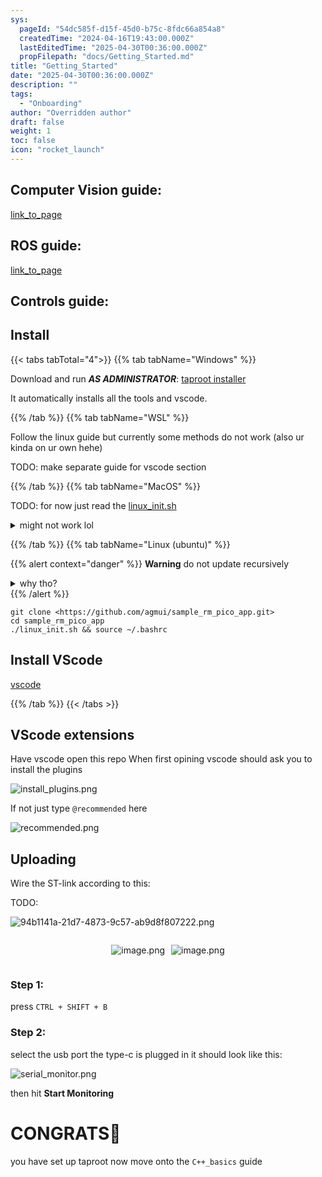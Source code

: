 ```yaml
---
sys:
  pageId: "54dc585f-d15f-45d0-b75c-8fdc66a854a8"
  createdTime: "2024-04-16T19:43:00.000Z"
  lastEditedTime: "2025-04-30T00:36:00.000Z"
  propFilepath: "docs/Getting_Started.md"
title: "Getting_Started"
date: "2025-04-30T00:36:00.000Z"
description: ""
tags:
  - "Onboarding"
author: "Overridden author"
draft: false
weight: 1
toc: false
icon: "rocket_launch"
---
```


## Computer Vision guide:

[link_to_page](86d45bc0-388b-4d26-8848-44f255f73d0e)

## ROS guide:

[link_to_page](3c76c1de-ec8f-46d6-8b0a-294005edc2d5)

## Controls guide:

## Install

{{< tabs tabTotal="4">}}
{{% tab tabName="Windows" %}}

Download and run _**AS ADMINISTRATOR**_: [taproot installer](https://github.com/Thornbots/TeachingFreshies/releases/tag/1.0)

It automatically installs all the tools and vscode.

{{% /tab %}}
{{% tab tabName="WSL" %}}

Follow the linux guide but currently some methods do not work (also ur kinda on ur own hehe)

TODO: make separate guide for vscode section

{{% /tab %}}
{{% tab tabName="MacOS" %}}

TODO: for now just read the [linux_init.sh](https://github.com/agmui/sample_rm_pico_app/blob/main/linux_init.sh)

<details>
<summary>might not work lol</summary>

`brew install libusb pkg-config`

Next install: [vscode](https://code.visualstudio.com/Download)

</details>

{{% /tab %}}
{{% tab tabName="Linux (ubuntu)" %}}

{{% alert context="danger" %}}
**Warning** do not update recursively
<details>
<summary>why tho?</summary>
There are some submodules that may go on for a while (like tinyusb) and I highly
recommend you don't need to get them.
If you want to see what submodules I update just look in `linux_init.sh`
</details>
{{% /alert %}}

```shell
git clone <https://github.com/agmui/sample_rm_pico_app.git>
cd sample_rm_pico_app
./linux_init.sh && source ~/.bashrc
```

## Install VScode

[vscode](https://code.visualstudio.com/Download)

{{% /tab %}}
{{< /tabs >}}

## VScode extensions

Have vscode open this repo
When first opining vscode should ask you to install the plugins

![install_plugins.png](https://prod-files-secure.s3.us-west-2.amazonaws.com/d518164a-d88e-44d1-a4ee-3adb3bd8bce0/89bd30f0-1825-4e77-867b-0a41ce370880/install_plugins.png?X-Amz-Algorithm=AWS4-HMAC-SHA256&X-Amz-Content-Sha256=UNSIGNED-PAYLOAD&X-Amz-Credential=ASIAZI2LB466TJXD2XB5%2F20250713%2Fus-west-2%2Fs3%2Faws4_request&X-Amz-Date=20250713T230833Z&X-Amz-Expires=3600&X-Amz-Security-Token=IQoJb3JpZ2luX2VjEAYaCXVzLXdlc3QtMiJHMEUCIBR3IWgtrpKqmUyctYj6I6eL%2BKEXey7Wn7YLlGJbLaHqAiEAg9UC3kRLXt4lG07KByyFRx5BAOQM%2BQKP2ZLt%2FDKzKegq%2FwMIHhAAGgw2Mzc0MjMxODM4MDUiDJMYrQGJeU2Vw4gMnSrcAwPoTPY7jIWHaYa7i1GimxeVxg523LMEbMXJ7mA48PueXqC7MDFZPW7RvAzacImFQDOmVLzXZSSDoyeKM9BxbywGfwhl4pc0kO3zCa%2FBaJX2ONTBXRXtF9EVkBT2s%2BTHUsmUa1sTKGgQATnN0umBkyllu%2FUH6TCqMLKznNlQY3O2JvjZCaKkVUSJMSqI1uFiFORD66ZImEp4wWr%2BaWr3ZPauUoJ%2F2BtmEls5SMvrfnQyUL0r7Hu05M%2BgJy9%2FaK6DtAxCJ8M1Rx1yB5tvystRTbmJQf8X148Out6odR9WDCQ%2BrkfLc2MzmA0G7UYBFVJE0usasFyhNB6YNfDBeaKTrYM%2By2fuJoa97R8jWvVEXBYFiFVoO4moWqctbyIWKlZcIfCdeZWAF7m6kZkv9fd7YAD0vWxtgG1Z7Ok%2B5RRsfHom7CQzmvLN7x7zlXe%2FZi91JdoaisuuhwGE1lCod%2BWDiu9TSJwIH%2BbDYmOmzenXY%2B7o9Bu5YWxixRXtyk0fjXf7bYb581wpp0LC1zX4CTP%2FrmSyodL8pPUmsSgPlHTQ2wdXiVOGW95GDs2rgZsu9o%2Bx2aJv5z0p2hpHohw%2FY2zfi3PyPOLznQ6e9b79tJfKoWyndfuTHgcFWTr9IhcrMOLI0MMGOqUBvVL8Jc2M%2BZWeBZ%2B5MDKvN6wuZhguaZOKiReMePxmUUOo%2FyWRJm6SAO7O1XQhceW8xhpgs27POCide8j6FzFwb%2Bbqye38xOFqDT6qwR%2FnFP9I0JVkVPvWBsPWi94BJPFGkH1%2Fxfmksjqp6i7NXj19n%2BNXqDJOEAQkC%2FNKHB%2F3Sga1CwA71GAojul6DYbASoFSJN6q3%2BovqCn0kDGE7jxlvtHnSzag&X-Amz-Signature=b0c9218b4a1775c7eb90bd4be3ff1abeea0e52ddd29412f7bca88853700ff379&X-Amz-SignedHeaders=host&x-amz-checksum-mode=ENABLED&x-id=GetObject)

If not just type `@recommended` here  

![recommended.png](https://prod-files-secure.s3.us-west-2.amazonaws.com/d518164a-d88e-44d1-a4ee-3adb3bd8bce0/61e661e9-5d85-4dfc-be0d-8d2097a5e793/recommended.png?X-Amz-Algorithm=AWS4-HMAC-SHA256&X-Amz-Content-Sha256=UNSIGNED-PAYLOAD&X-Amz-Credential=ASIAZI2LB466TJXD2XB5%2F20250713%2Fus-west-2%2Fs3%2Faws4_request&X-Amz-Date=20250713T230833Z&X-Amz-Expires=3600&X-Amz-Security-Token=IQoJb3JpZ2luX2VjEAYaCXVzLXdlc3QtMiJHMEUCIBR3IWgtrpKqmUyctYj6I6eL%2BKEXey7Wn7YLlGJbLaHqAiEAg9UC3kRLXt4lG07KByyFRx5BAOQM%2BQKP2ZLt%2FDKzKegq%2FwMIHhAAGgw2Mzc0MjMxODM4MDUiDJMYrQGJeU2Vw4gMnSrcAwPoTPY7jIWHaYa7i1GimxeVxg523LMEbMXJ7mA48PueXqC7MDFZPW7RvAzacImFQDOmVLzXZSSDoyeKM9BxbywGfwhl4pc0kO3zCa%2FBaJX2ONTBXRXtF9EVkBT2s%2BTHUsmUa1sTKGgQATnN0umBkyllu%2FUH6TCqMLKznNlQY3O2JvjZCaKkVUSJMSqI1uFiFORD66ZImEp4wWr%2BaWr3ZPauUoJ%2F2BtmEls5SMvrfnQyUL0r7Hu05M%2BgJy9%2FaK6DtAxCJ8M1Rx1yB5tvystRTbmJQf8X148Out6odR9WDCQ%2BrkfLc2MzmA0G7UYBFVJE0usasFyhNB6YNfDBeaKTrYM%2By2fuJoa97R8jWvVEXBYFiFVoO4moWqctbyIWKlZcIfCdeZWAF7m6kZkv9fd7YAD0vWxtgG1Z7Ok%2B5RRsfHom7CQzmvLN7x7zlXe%2FZi91JdoaisuuhwGE1lCod%2BWDiu9TSJwIH%2BbDYmOmzenXY%2B7o9Bu5YWxixRXtyk0fjXf7bYb581wpp0LC1zX4CTP%2FrmSyodL8pPUmsSgPlHTQ2wdXiVOGW95GDs2rgZsu9o%2Bx2aJv5z0p2hpHohw%2FY2zfi3PyPOLznQ6e9b79tJfKoWyndfuTHgcFWTr9IhcrMOLI0MMGOqUBvVL8Jc2M%2BZWeBZ%2B5MDKvN6wuZhguaZOKiReMePxmUUOo%2FyWRJm6SAO7O1XQhceW8xhpgs27POCide8j6FzFwb%2Bbqye38xOFqDT6qwR%2FnFP9I0JVkVPvWBsPWi94BJPFGkH1%2Fxfmksjqp6i7NXj19n%2BNXqDJOEAQkC%2FNKHB%2F3Sga1CwA71GAojul6DYbASoFSJN6q3%2BovqCn0kDGE7jxlvtHnSzag&X-Amz-Signature=4f8f5ea463912657dca1b2586175aa985ebfe194d3369c83d5e6a73242cd834c&X-Amz-SignedHeaders=host&x-amz-checksum-mode=ENABLED&x-id=GetObject)

## Uploading

Wire the ST-link according to this:

TODO:

![94b1141a-21d7-4873-9c57-ab9d8f807222.png](https://prod-files-secure.s3.us-west-2.amazonaws.com/d518164a-d88e-44d1-a4ee-3adb3bd8bce0/e5fad17d-ab82-4300-9f4c-505ab4b1202c/94b1141a-21d7-4873-9c57-ab9d8f807222.png?X-Amz-Algorithm=AWS4-HMAC-SHA256&X-Amz-Content-Sha256=UNSIGNED-PAYLOAD&X-Amz-Credential=ASIAZI2LB466TJXD2XB5%2F20250713%2Fus-west-2%2Fs3%2Faws4_request&X-Amz-Date=20250713T230833Z&X-Amz-Expires=3600&X-Amz-Security-Token=IQoJb3JpZ2luX2VjEAYaCXVzLXdlc3QtMiJHMEUCIBR3IWgtrpKqmUyctYj6I6eL%2BKEXey7Wn7YLlGJbLaHqAiEAg9UC3kRLXt4lG07KByyFRx5BAOQM%2BQKP2ZLt%2FDKzKegq%2FwMIHhAAGgw2Mzc0MjMxODM4MDUiDJMYrQGJeU2Vw4gMnSrcAwPoTPY7jIWHaYa7i1GimxeVxg523LMEbMXJ7mA48PueXqC7MDFZPW7RvAzacImFQDOmVLzXZSSDoyeKM9BxbywGfwhl4pc0kO3zCa%2FBaJX2ONTBXRXtF9EVkBT2s%2BTHUsmUa1sTKGgQATnN0umBkyllu%2FUH6TCqMLKznNlQY3O2JvjZCaKkVUSJMSqI1uFiFORD66ZImEp4wWr%2BaWr3ZPauUoJ%2F2BtmEls5SMvrfnQyUL0r7Hu05M%2BgJy9%2FaK6DtAxCJ8M1Rx1yB5tvystRTbmJQf8X148Out6odR9WDCQ%2BrkfLc2MzmA0G7UYBFVJE0usasFyhNB6YNfDBeaKTrYM%2By2fuJoa97R8jWvVEXBYFiFVoO4moWqctbyIWKlZcIfCdeZWAF7m6kZkv9fd7YAD0vWxtgG1Z7Ok%2B5RRsfHom7CQzmvLN7x7zlXe%2FZi91JdoaisuuhwGE1lCod%2BWDiu9TSJwIH%2BbDYmOmzenXY%2B7o9Bu5YWxixRXtyk0fjXf7bYb581wpp0LC1zX4CTP%2FrmSyodL8pPUmsSgPlHTQ2wdXiVOGW95GDs2rgZsu9o%2Bx2aJv5z0p2hpHohw%2FY2zfi3PyPOLznQ6e9b79tJfKoWyndfuTHgcFWTr9IhcrMOLI0MMGOqUBvVL8Jc2M%2BZWeBZ%2B5MDKvN6wuZhguaZOKiReMePxmUUOo%2FyWRJm6SAO7O1XQhceW8xhpgs27POCide8j6FzFwb%2Bbqye38xOFqDT6qwR%2FnFP9I0JVkVPvWBsPWi94BJPFGkH1%2Fxfmksjqp6i7NXj19n%2BNXqDJOEAQkC%2FNKHB%2F3Sga1CwA71GAojul6DYbASoFSJN6q3%2BovqCn0kDGE7jxlvtHnSzag&X-Amz-Signature=a6370b7a9665e3d7958f803ec3be0f20103c0bf5edd71ddbc0ef5a95a9565300&X-Amz-SignedHeaders=host&x-amz-checksum-mode=ENABLED&x-id=GetObject)

<div style="display: flex;flex-direction: row; column-gap:10px; max-width: 630px;justify-content: center;">
<div>

![image.png](https://prod-files-secure.s3.us-west-2.amazonaws.com/d518164a-d88e-44d1-a4ee-3adb3bd8bce0/210ecb78-1116-4d7b-b9b7-2292f66fa2c2/image.png?X-Amz-Algorithm=AWS4-HMAC-SHA256&X-Amz-Content-Sha256=UNSIGNED-PAYLOAD&X-Amz-Credential=ASIAZI2LB466TNBON3YK%2F20250713%2Fus-west-2%2Fs3%2Faws4_request&X-Amz-Date=20250713T230845Z&X-Amz-Expires=3600&X-Amz-Security-Token=IQoJb3JpZ2luX2VjEAYaCXVzLXdlc3QtMiJHMEUCIECayvwWgGJjLC0v7B4YId6Nb0RUmwS5Z4YusEQKdCWNAiEA0YWTpWmo7xZ3BqZKvFANVrHryWtzn%2FU1uaBU4s3Ox4Eq%2FwMIHhAAGgw2Mzc0MjMxODM4MDUiDMhlMt4Qn9qx19vxHCrcA%2F1exHh3MTD3pZZ00wnJAVWZfoDUm%2B0me7AZcUh6D7BQH3iK9h1vp%2BRW5n%2BSYbD6Z6mGLeuY3F2JlBj0oGzwBn1LujEKdlQTNdMuXPTO%2B3DWuPgQXbOCTzEwyrStWiZbivll0NSQX4zvJgjjB8Fd9suMh4y2zJhz0ITh%2F3yqzJvzN4uQEiWS0%2BZakI%2BBrstApZUwgKI8QVGsyJXzicSrn1Y47R2nLWhnLCB4f2Bf4nDL166807Xny1%2Fkg4YlBa4xqrDD5jxZvC3LQ7saDVlWS5c8Jrk8gynzLEsCXrrtJ0MaCY3LaMhIh%2BmMC%2FYvXbJUa4g13gxtcqGB7rm2cfpG%2FrIQhSCzQV19Ja1hcJT0FyGUaPqVLqU4pRa%2BegARK%2BjAW%2BKMm45qwx3FnkjEYzx7ScmuSfduw%2B9pNw8XgYq1Rukt%2FegyG%2BAd4i%2FPpsI8eJ9T8seiynukjoy5XNMuKyD2YSjBePemmmeWBRMjDMBiu6veKpPN7o68MX10pNoH5ysG82evxvSN7yYJ%2FflkqZnrgicZfb7JwMEdjxnffDH4OF4amXbUVx95nXeMKUPssPxQ0XlzOWOeAoV6pwh919pIc%2BaxvIY70Az%2FD%2F1F4qhdd4jfugsX1s9kOxaznnSCMLfI0MMGOqUBXEJPMdFBUusEGaMtlzxgAcIEDYUqk5qrS%2BeBegR%2BGEZeZ7bFBH5mPLF%2Fht5WCtqX87bJ4ukM1XpYPtt9M8CoNyMdn8RjQ8IEW0do8T16OLRFXCI9p9e%2FJhRW0hW1MxBpaqUnX7jTmD9f8AAZToM4LdKPItRVqWIl5bz6zfcekjpePRjOGDYyPmnq0hbYaqJwYTm1NJwDCfq7iLYupTDYWe2sbHCv&X-Amz-Signature=55785909dbf91b09f81c04fce99d567bf337c03539d862674a8a962703c94c3c&X-Amz-SignedHeaders=host&x-amz-checksum-mode=ENABLED&x-id=GetObject)

</div>
<div>

![image.png](https://prod-files-secure.s3.us-west-2.amazonaws.com/d518164a-d88e-44d1-a4ee-3adb3bd8bce0/33a0fd0f-8ca6-4a86-8e09-26e95ded1fff/image.png?X-Amz-Algorithm=AWS4-HMAC-SHA256&X-Amz-Content-Sha256=UNSIGNED-PAYLOAD&X-Amz-Credential=ASIAZI2LB466QSF6CKMB%2F20250713%2Fus-west-2%2Fs3%2Faws4_request&X-Amz-Date=20250713T230845Z&X-Amz-Expires=3600&X-Amz-Security-Token=IQoJb3JpZ2luX2VjEAYaCXVzLXdlc3QtMiJGMEQCIGdFwUMqLGNYQIZt8bLZudiZ3sGgLyAy61HChRuNU2LmAiAqnkzqSxJuKk7jf5OxKZqs%2B1U0eRj0CnSuoRhFXIs49yr%2FAwgeEAAaDDYzNzQyMzE4MzgwNSIMQiC9eEj%2FY0YmOMjlKtwDjn2KhL4KCVkArMNsIj4kQgIFL3ZlrtxuecgI5wjAKReHvqpofV0bTHNlkti98eKAY46ZTKF5Qu0gjRQh6xQ1iiGGix5RZGpdLiQMiCWl18FLr034bALc1pEsTjiwP%2FZ%2BjEyaz30MEhn3EUAk%2BwkY8A6NoKj23lSYdaeM%2F%2Foy2NhP0uJZC%2Fp4qCzMZbMkr3ZmqLDTdoEfplBfsaDGwyYIuBzDVfFtsmFWcf%2FrEW6BxbsyITV%2BaQUY5SAEOy9VY0KpFRvF8n5Cm0hsrZO2%2Btm5c3lpQL8VkC7Zz4bIWRxKacyVYjyIWr7yk7%2B03Anr7Cct6627oe4NiiCIlp%2FR%2BCZTrMVRw4YU%2FK6sx4620kHWuvHM4JvHnKuV7joZb3Afsvw5bkQnCKfi5OK8oE437Yyi2C%2BJrHfTvIrw2wWXsqmBlmQdVhq1Ypqp0MjmoaNopQSFogqGSf%2FQ3j8JzjzSt3s9r43XVIyC2Csx1LqSotly4f36YkqjuLcfpeZH6dvx%2BmKesjlRSSrKIzXftOxN%2FPWSbt2HCVInNu0pki1BeZehbIm41LzVfOFYpmN483xFjNQB1xicUtnGKNsBBKQN8oZPHtmJwOXC4fbU%2BTVmPWxO1QmRFAf92K8tB96KehAw48jQwwY6pgGGiF3HDt23C9zml6dyIdm0D0WSsEZi28yWpHXlKvhGmA940GM3sVMq9wR%2BzhxxFRXRotwBavMK4oJdN4v6sTrZcEQDSwQckxOvvEtioxWGXp71%2ByYH8uk%2BDqtEVjx4wYfu90Vv0wHPeq2uKyFiKrLAcqsCW%2F4GSWR30rUY74voO89%2FVDUKzqEYtqEPGNy%2FFuVplfTEcwcNqMpBDV%2BdAtEGReliCogP&X-Amz-Signature=3027caf947f51c8a26d90f7323b2eef5dda7b4ef705ff9d696d4a65485cc10fc&X-Amz-SignedHeaders=host&x-amz-checksum-mode=ENABLED&x-id=GetObject)

</div>
</div>

### Step 1:

press `CTRL + SHIFT + B`

### Step 2:

select the usb port the type-c is plugged in it should look like this:

![serial_monitor.png](https://prod-files-secure.s3.us-west-2.amazonaws.com/d518164a-d88e-44d1-a4ee-3adb3bd8bce0/f03f4774-05d4-4393-b6a0-d5efb6d315ab/serial_monitor.png?X-Amz-Algorithm=AWS4-HMAC-SHA256&X-Amz-Content-Sha256=UNSIGNED-PAYLOAD&X-Amz-Credential=ASIAZI2LB466TJXD2XB5%2F20250713%2Fus-west-2%2Fs3%2Faws4_request&X-Amz-Date=20250713T230833Z&X-Amz-Expires=3600&X-Amz-Security-Token=IQoJb3JpZ2luX2VjEAYaCXVzLXdlc3QtMiJHMEUCIBR3IWgtrpKqmUyctYj6I6eL%2BKEXey7Wn7YLlGJbLaHqAiEAg9UC3kRLXt4lG07KByyFRx5BAOQM%2BQKP2ZLt%2FDKzKegq%2FwMIHhAAGgw2Mzc0MjMxODM4MDUiDJMYrQGJeU2Vw4gMnSrcAwPoTPY7jIWHaYa7i1GimxeVxg523LMEbMXJ7mA48PueXqC7MDFZPW7RvAzacImFQDOmVLzXZSSDoyeKM9BxbywGfwhl4pc0kO3zCa%2FBaJX2ONTBXRXtF9EVkBT2s%2BTHUsmUa1sTKGgQATnN0umBkyllu%2FUH6TCqMLKznNlQY3O2JvjZCaKkVUSJMSqI1uFiFORD66ZImEp4wWr%2BaWr3ZPauUoJ%2F2BtmEls5SMvrfnQyUL0r7Hu05M%2BgJy9%2FaK6DtAxCJ8M1Rx1yB5tvystRTbmJQf8X148Out6odR9WDCQ%2BrkfLc2MzmA0G7UYBFVJE0usasFyhNB6YNfDBeaKTrYM%2By2fuJoa97R8jWvVEXBYFiFVoO4moWqctbyIWKlZcIfCdeZWAF7m6kZkv9fd7YAD0vWxtgG1Z7Ok%2B5RRsfHom7CQzmvLN7x7zlXe%2FZi91JdoaisuuhwGE1lCod%2BWDiu9TSJwIH%2BbDYmOmzenXY%2B7o9Bu5YWxixRXtyk0fjXf7bYb581wpp0LC1zX4CTP%2FrmSyodL8pPUmsSgPlHTQ2wdXiVOGW95GDs2rgZsu9o%2Bx2aJv5z0p2hpHohw%2FY2zfi3PyPOLznQ6e9b79tJfKoWyndfuTHgcFWTr9IhcrMOLI0MMGOqUBvVL8Jc2M%2BZWeBZ%2B5MDKvN6wuZhguaZOKiReMePxmUUOo%2FyWRJm6SAO7O1XQhceW8xhpgs27POCide8j6FzFwb%2Bbqye38xOFqDT6qwR%2FnFP9I0JVkVPvWBsPWi94BJPFGkH1%2Fxfmksjqp6i7NXj19n%2BNXqDJOEAQkC%2FNKHB%2F3Sga1CwA71GAojul6DYbASoFSJN6q3%2BovqCn0kDGE7jxlvtHnSzag&X-Amz-Signature=9a1c3fae5e98aaceec8e66ccb90e12f8437c3e5c3d84488dbdebfbd45505e125&X-Amz-SignedHeaders=host&x-amz-checksum-mode=ENABLED&x-id=GetObject)

then hit **Start Monitoring**

# CONGRATS🎉

you have set up taproot now move onto the `C++_basics` guide
